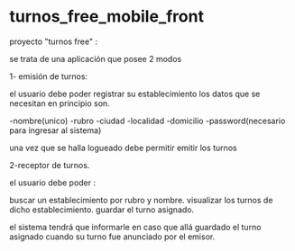 turnos_free_mobile_front
========================

proyecto "turnos free" : 

se trata de una aplicación que posee 2 modos

1- emisión de turnos:

el usuario debe poder registrar su establecimiento los datos que se necesitan en principio son.

-nombre(unico)
-rubro
-ciudad
-localidad
-domicilio
-password(necesario para ingresar al sistema)

una vez que se halla logueado debe permitir emitir los turnos 


2-receptor de turnos.

el usuario debe poder : 

buscar un establecimiento por rubro y nombre.
visualizar los turnos de dicho establecimiento.
guardar el turno asignado.

el sistema tendrá que informarle en caso que allá guardado el turno asignado cuando su turno fue anunciado por el emisor.

